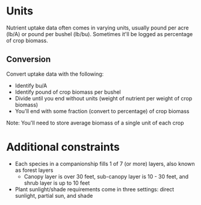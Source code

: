 # Units
Nutrient uptake data often comes in varying units, usually pound per acre (lb/A) or pound per bushel (lb/bu).
Sometimes it'll be logged as percentage of crop biomass.

## Conversion
Convert uptake data with the following:
- Identify bu/A
- Identify pound of crop biomass per bushel
- Divide until you end without units (weight of nutrient per weight of crop biomass)
- You'll end with some fraction (convert to percentage) of crop biomass

Note: You'll need to store average biomass of a single unit of each crop

# Additional constraints
- Each species in a companionship fills 1 of 7 (or more) layers, also known as forest layers
  - Canopy layer is over 30 feet, sub-canopy layer is 10 - 30 feet, and shrub layer is up to 10 feet
- Plant sunlight/shade requirements come in three settings: direct sunlight, partial sun, and shade